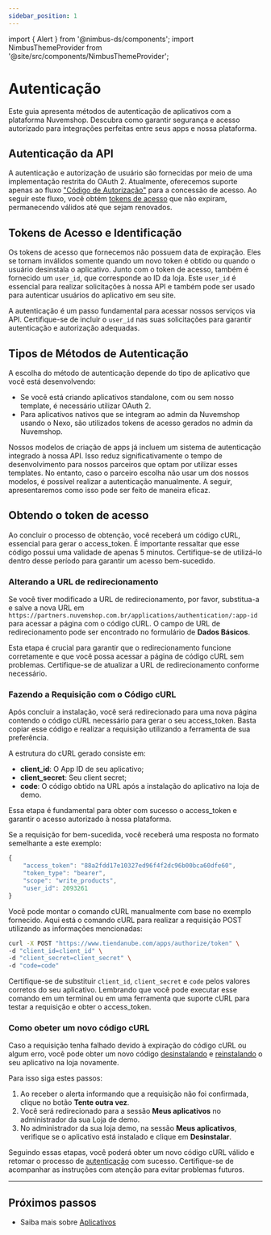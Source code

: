 ```yaml
---
sidebar_position: 1
---
```


import { Alert } from '@nimbus-ds/components';
import NimbusThemeProvider from '@site/src/components/NimbusThemeProvider';

# Autenticação

Este guia apresenta métodos de autenticação de aplicativos com a plataforma Nuvemshop. Descubra como garantir segurança e acesso autorizado para integrações perfeitas entre seus apps e nossa plataforma.

## Autenticação da API

A autenticação e autorização de usuário são fornecidas por meio de uma implementação restrita do OAuth 2. Atualmente, oferecemos suporte apenas ao fluxo ["Código de Autorização"](https://oauth.net/2/grant-types/authorization-code/) para a concessão de acesso. Ao seguir este fluxo, você obtém [tokens de acesso](https://oauth.net/2/access-tokens/) que não expiram, permanecendo válidos até que sejam renovados.

## Tokens de Acesso e Identificação

Os tokens de acesso que fornecemos não possuem data de expiração. Eles se tornam inválidos somente quando um novo token é obtido ou quando o usuário desinstala o aplicativo. Junto com o token de acesso, também é fornecido um `user_id`, que corresponde ao ID da loja. Este `user_id` é essencial para realizar solicitações à nossa API e também pode ser usado para autenticar usuários do aplicativo em seu site.

A autenticação é um passo fundamental para acessar nossos serviços via API. Certifique-se de incluir o `user_id` nas suas solicitações para garantir autenticação e autorização adequadas.

## Tipos de Métodos de Autenticação

A escolha do método de autenticação depende do tipo de aplicativo que você está desenvolvendo:

- Se você está criando aplicativos standalone, com ou sem nosso template, é necessário utilizar OAuth 2.
- Para aplicativos nativos que se integram ao admin da Nuvemshop usando o Nexo, são utilizados tokens de acesso gerados no admin da Nuvemshop.

Nossos modelos de criação de apps já incluem um sistema de autenticação integrado à nossa API. Isso reduz significativamente o tempo de desenvolvimento para nossos parceiros que optam por utilizar esses templates. No entanto, caso o parceiro escolha não usar um dos nossos modelos, é possível realizar a autenticação manualmente. A seguir, apresentaremos como isso pode ser feito de maneira eficaz.

## Obtendo o token de acesso

<NimbusThemeProvider>
    <Alert appearance="warning" title="Atenção">
        Ao concluir o processo de obtenção, você receberá um código cURL, essencial para gerar o access_token. É importante ressaltar que esse código possui uma validade de apenas 5 minutos. Certifique-se de utilizá-lo dentro desse período para garantir um acesso bem-sucedido.
    </Alert>
</NimbusThemeProvider>

### Alterando a URL de redirecionamento

Se você tiver modificado a URL de redirecionamento, por favor, substitua-a e salve a nova URL em `https://partners.nuvemshop.com.br/applications/authentication/:app-id` para acessar a página com o código cURL. O campo de URL de redirecionamento pode ser encontrado no formulário de **Dados Básicos**.

Esta etapa é crucial para garantir que o redirecionamento funcione corretamente e que você possa acessar a página de código cURL sem problemas. Certifique-se de atualizar a URL de redirecionamento conforme necessário.

### Fazendo a Requisição com o Código cURL

Após concluir a instalação, você será redirecionado para uma nova página contendo o código cURL necessário para gerar o seu access_token. Basta copiar esse código e realizar a requisição utilizando a ferramenta de sua preferência.

A estrutura do cURL gerado consiste em:

- **client_id**: O App ID de seu aplicativo;
- **client_secret**: Seu client secret;
- **code**: O código obtido na URL após a instalação do aplicativo na loja de demo.

Essa etapa é fundamental para obter com sucesso o access_token e garantir o acesso autorizado à nossa plataforma.

Se a requisição for bem-sucedida, você receberá uma resposta no formato semelhante a este exemplo:

```javascript
{
    "access_token": "88a2fdd17e10327ed96f4f2dc96b00bca60dfe60",
    "token_type": "bearer",
    "scope": "write_products",
    "user_id": 2093261
}
```

Você pode montar o comando cURL manualmente com base no exemplo fornecido. Aqui está o comando cURL para realizar a requisição POST utilizando as informações mencionadas:

```bash
curl -X POST "https://www.tiendanube.com/apps/authorize/token" \
-d "client_id=client_id" \
-d "client_secret=client_secret" \
-d "code=code"
```

Certifique-se de substituir `client_id`, `client_secret` e `code` pelos valores corretos do seu aplicativo.
Lembrando que você pode executar esse comando em um terminal ou em uma ferramenta que suporte cURL para testar a requisição e obter o access_token.

### Como obeter um novo código cURL

Caso a requisição tenha falhado devido à expiração do código cURL ou algum erro, você pode obter um novo código [desinstalando](./overview#desinstalando-um-aplicativo) e [reinstalando](./overview.md#instalando-seu-aplicativo) o seu aplicativo na loja novamente.

Para isso siga estes passos:

1. Ao receber o alerta informando que a requisição não foi confirmada, clique no botão **Tente outra vez**.
2. Você será redirecionado para a sessão **Meus aplicativos** no administrador da sua Loja de demo.
3. No administrador da sua loja demo, na sessão **Meus aplicativos**, verifique se o aplicativo está instalado e clique em **Desinstalar**.

Seguindo essas etapas, você poderá obter um novo código cURL válido e retomar o processo de [autenticação](./authentication#obtendo-o-token-de-acesso) com sucesso. Certifique-se de acompanhar as instruções com atenção para evitar problemas futuros.

---

## Próximos passos

- Saiba mais sobre [Aplicativos](./overview.md)
